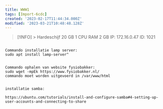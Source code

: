 ```yaml
---
title: WWW1
tags: [Import-6cdc]
created: '2023-02-17T11:44:34.000Z'
modified: '2023-03-21T10:48:48.128Z'
---
```


> [!INFO] >
> Hardeschijf 20 GB
> 1 CPU
> RAM 2 GB
> IP: 172.16.0.47
> ID: 1021

```

Commando installatie lamp server:
sudo apt install lamp-server^

```

```

Commando ophalen van website fysiobakker:
sudo wget -mpEk https://www.fysiobakker.nl/
commando moet worden uitgevoerd in /var/www/html

```

```

installatie samba:

https://ubuntu.com/tutorials/install-and-configure-samba#4-setting-up-user-accounts-and-connecting-to-share

```
